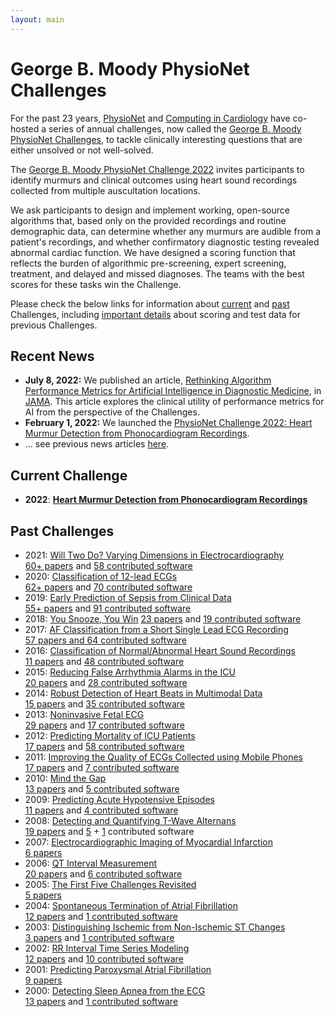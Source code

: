 ```yaml
---
layout: main
---
```


# George B. Moody PhysioNet Challenges

For the past 23 years, [PhysioNet](https://physionet.org) and [Computing in Cardiology](http://www.cinc.org/) have co-hosted a series of annual challenges, now called the [George B. Moody PhysioNet Challenges](/about/), to tackle clinically interesting questions that are either unsolved or not well-solved.

The [George B. Moody PhysioNet Challenge 2022](/2022/) invites participants to identify murmurs and clinical outcomes using heart sound recordings collected from multiple auscultation locations.

We ask participants to design and implement working, open-source algorithms that, based only on the provided recordings and routine demographic data, can determine whether any murmurs are audible from a patient's recordings, and whether confirmatory diagnostic testing revealed abnormal cardiac function. We have designed a scoring function that reflects the burden of algorithmic pre-screening, expert screening, treatment, and delayed and missed diagnoses. The teams with the best scores for these tasks win the Challenge.

Please check the below links for information about [current](#current) and [past](#past) Challenges, including [important details](/faq/) about scoring and test data for previous Challenges.

## <a name="news"></a> Recent News

- __July 8, 2022:__ We published an article, [Rethinking Algorithm Performance Metrics for Artificial Intelligence in Diagnostic Medicine](https://jamanetwork.com/journals/jama/fullarticle/2794258), in [JAMA](https://jamanetwork.com/). This article explores the clinical utility of performance metrics for AI from the perspective of the Challenges.
- __February 1, 2022:__ We launched the [PhysioNet Challenge 2022: Heart Murmur Detection from Phonocardiogram Recordings](/2022/).
- ... see previous news articles [here](/news/).

## <a name="current"></a> Current Challenge
- __2022__: __[Heart Murmur Detection from Phonocardiogram Recordings](/2022/)__

## <a name="past"></a> Past Challenges
- 2021: [Will Two Do? Varying Dimensions in Electrocardiography](/2021/)  
 [60+ papers](https://physionet.org/files/challenge-2021/1.0.3/papers/index.html) and [58 contributed software](https://physionet.org/files/challenge-2021/1.0.3/sources)
- 2020: [Classification of 12-lead ECGs](/2020/)  
 [62+ papers](https://physionet.org/files/challenge-2020/1.0.2/papers/index.html) and [70 contributed software](https://physionet.org/files/challenge-2020/1.0.2/sources)
- 2019: [Early Prediction of Sepsis from Clinical Data](https://physionet.org/content/challenge-2019/)  
 [55+ papers](https://physionet.org/files/challenge-2019/1.0.0/papers/index.html) and [91 contributed software](https://physionet.org/static/published-projects/challenge-2019/1.0.0/sources/)
- 2018: [You Snooze, You Win](/2018/) 
 [23 papers](/2018/papers/) and [19 contributed software](https://physionet.org/static/published-projects/challenge-2018/1.0.0/sources/)
- 2017: [AF Classification from a Short Single Lead ECG Recording](2017)  
  [57 papers and 64 contributed software](2017/results#challenge-results)
- 2016: [Classification of Normal/Abnormal Heart Sound Recordings](2016)  
 [11 papers](2016/papers) and [48 contributed software](2016#sources)
- 2015: [Reducing False Arrhythmia Alarms in the ICU](2015)  
 [20 papers](2015/papers) and [28 contributed software](2015#challenge-results)
- 2014: [Robust Detection of Heart Beats in Multimodal Data](2014)  
 [15 papers](2014/papers) and [35 contributed software](https://archive.physionet.org/challenge/2014/sources/)
- 2013: [Noninvasive Fetal ECG](2013)  
 [29 papers](2013/papers) and [17 contributed software](https://archive.physionet.org/challenge/2013/sources/)
- 2012: [Predicting Mortality of ICU Patients](2012)  
 [17 papers](2012/papers) and [58 contributed software](https://archive.physionet.org/challenge/2012/sources/)
- 2011: [Improving the Quality of ECGs Collected using Mobile Phones](2011)  
 [17 papers](2011#papers) and [7 contributed software](https://archive.physionet.org/challenge/2011/sources/)
- 2010: [Mind the Gap](2010)  
 [13 papers](2010#papers) and [5 contributed software](https://archive.physionet.org/challenge/2010/sources/)
- 2009: [Predicting Acute Hypotensive Episodes](2009)  
 [11 papers](2009#papers) and [4 contributed software](https://physionet.org/static/published-projects/challenge-2009/1.0.0/sources/)
- 2008: [Detecting and Quantifying T-Wave Alternans](https://physionet.org/content/challenge-2008/)  
 [19 papers](https://archive.physionet.org/challenge/2008/papers/) and [5](https://archive.physionet.org/challenge/2008/sources/) + [1](https://archive.physionet.org/physiotools/TWAnalyser/)  contributed software
- 2007: [Electrocardiographic Imaging of Myocardial Infarction](https://physionet.org/content/challenge-2007/)  
 [6 papers](https://archive.physionet.org/challenge/2007/papers/)
- 2006: [QT Interval Measurement](https://physionet.org/content/challenge-2006/)  
 [20 papers](https://archive.physionet.org/challenge/2006/papers/) and [6 contributed software](https://archive.physionet.org/challenge/2006/sources/)
- 2005: [The First Five Challenges Revisited](https://physionet.org/content/challenge-2005/)  
 [5 papers](https://archive.physionet.org/challenge/2005/papers/)
- 2004: [Spontaneous Termination of Atrial Fibrillation](https://physionet.org/content/challenge-2004/)  
[12 papers](https://archive.physionet.org/challenge/2004/papers/) and [1 contributed software](https://archive.physionet.org/challenge/2004/cantini-src/)
- 2003: [Distinguishing Ischemic from Non-Ischemic ST Changes](https://physionet.org/content/challenge-2003/)  
 [3 papers](https://archive.physionet.org/challenge/2003/papers/) and [1 contributed software](https://archive.physionet.org/challenge/2003/code/)
- 2002: [RR Interval Time Series Modeling](https://physionet.org/content/challenge-2002/)  
 [12 papers](https://archive.physionet.org/challenge/2002/papers/) and [10 contributed software](https://archive.physionet.org/challenge/2002/generators/)
- 2001: [Predicting Paroxysmal Atrial Fibrillation](https://physionet.org/content/challenge-2001/)  
 [9 papers](https://archive.physionet.org/challenge/2001/papers/)
- 2000: [Detecting Sleep Apnea from the ECG](https://physionet.org/content/challenge-2000/)  
 [13 papers](https://archive.physionet.org/challenge/2000/papers/) and [1 contributed software](https://archive.physionet.org/physiotools/apdet/)

